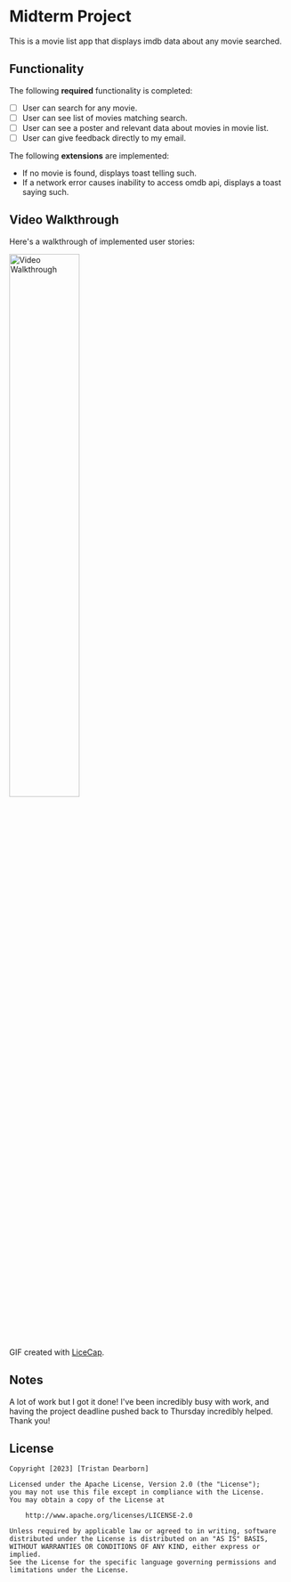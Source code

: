 # Midterm Project

This is a movie list app that displays imdb data about any movie searched.

## Functionality 

The following **required** functionality is completed:

* [ ] User can search for any movie.
* [ ] User can see list of movies matching search.
* [ ] User can see a poster and relevant data about movies in movie list.
* [ ] User can give feedback directly to my email.

The following **extensions** are implemented:

* If no movie is found, displays toast telling such.
* If a network error causes inability to access omdb api, displays a toast saying such.

## Video Walkthrough

Here's a walkthrough of implemented user stories:

<img src='movie.gif' title='Video Walkthrough' width='50%' alt='Video Walkthrough' />

GIF created with [LiceCap](http://www.cockos.com/licecap/).

## Notes

A lot of work but I got it done! I've been incredibly busy with work, and having the project deadline pushed back to Thursday incredibly helped. Thank you!

## License

    Copyright [2023] [Tristan Dearborn]

    Licensed under the Apache License, Version 2.0 (the "License");
    you may not use this file except in compliance with the License.
    You may obtain a copy of the License at

        http://www.apache.org/licenses/LICENSE-2.0

    Unless required by applicable law or agreed to in writing, software
    distributed under the License is distributed on an "AS IS" BASIS,
    WITHOUT WARRANTIES OR CONDITIONS OF ANY KIND, either express or implied.
    See the License for the specific language governing permissions and
    limitations under the License.
